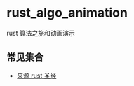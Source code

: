 # rust_algo_animation

rust 算法之旅和动画演示


## 常见集合
   * [来源 rust 圣经]


[来源 rust 圣经]:https://kaisery.github.io/trpl-zh-cn/ch08-00-common-collections.html

